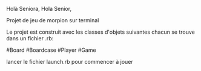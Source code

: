 Holà Seniora, Hola Senior,

Projet de jeu de morpion sur terminal

Le projet est construit avec les classes d'objets suivantes chacun se trouve dans un fichier .rb:

 #Board
 #Boardcase
 #Player
 #Game

lancer le fichier launch.rb pour commencer à jouer